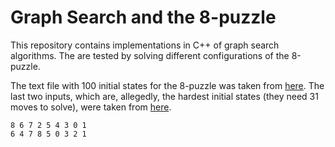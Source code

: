 # Graph Search and the 8-puzzle

This repository contains implementations in C++ of graph search algorithms. The are tested by solving different configurations of the 8-puzzle.

The text file with 100 initial states for the 8-puzzle was taken from [here](https://github.com/OhadR/8-puzzle). The last two inputs, which are, allegedly, the hardest initial states (they need 31 moves to solve), were taken from [here](http://w01fe.com/blog/2009/01/the-hardest-eight-puzzle-instances-take-31-moves-to-solve/).

    8 6 7 2 5 4 3 0 1
    6 4 7 8 5 0 3 2 1
